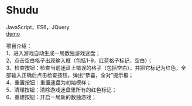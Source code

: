 # Shudu
JavaScript，ES6，JQuery</br>
[demo](https://websixsix.github.io/Shudu/www/index.html)

项目介绍：</br>
1、进入游戏自动生成一局数独游戏迷盘；</br>
2、点击空白格子出现输入框（包括1-9，红蓝格子标记，空白）；</br>
3、检查按钮：检查当前迷盘上错误的格子（包括空白），并把它标记为红色，全部输入正确后点击检查按钮，弹出“恭喜，全对”提示框；</br>
4、重置按钮：重置迷盘为初始模样；</br>
5、清理按钮：清除游戏迷盘里所有的红色标记；</br>
6、重建按钮：开启一局新的数独游戏；</br>
